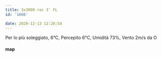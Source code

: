 ```yaml
---
title: 3x3000 rec 3’ FL
id: '1666'

date: 2020-12-13 12:28:54
---
```


Per lo più soleggiato, 6°C, Percepito 6°C, Umidità 73%, Vento 2m/s da O

<!-- ![image](/images/2021/08/20201213-activity-map_hube55f2da1da5feb2792c87245069feff_67260_700x0_resize_box_3.png) -->

#### map

